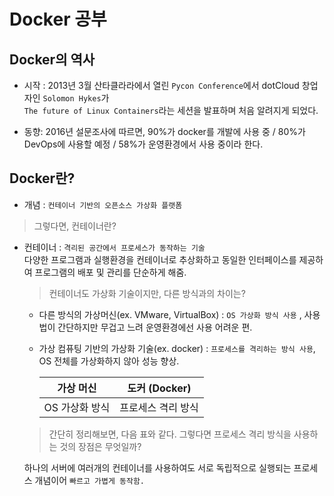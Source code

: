 # Docker 공부

## Docker의 역사

- 시작 : 2013년 3월 산타클라라에서 열린 `Pycon Conference`에서 dotCloud 창업자인 `Solomon Hykes`가   
  `The future of Linux Containers`라는 세션을 발표하며 처음 알려지게 되었다.

- 동향: 2016년 설문조사에 따르면, 90%가 docker를 개발에 사용 중 / 80%가 DevOps에 사용할 예정 / 58%가 운영환경에서 사용 중이라 한다.

## Docker란?

- 개념 : `컨테이너 기반의 오픈소스 가상화 플랫폼`  

 > 그렇다면, 컨테이너란?

- 컨테이너 : `격리된 공간에서 프로세스가 동작하는 기술`  
  다양한 프로그램과 실행환경을 컨테이너로 추상화하고 동일한 인터페이스를 제공하여 프로그램의 배포 및 관리를 단순하게 해줌.
  
  > 컨테이너도 가상화 기술이지만, 다른 방식과의 차이는?
  
  - 다른 방식의 가상머신(ex. VMware, VirtualBox) : `OS 가상화 방식 사용` , 사용법이 간단하지만 무겁고 느려 운영환경에선 사용 어려운 편.
  - 가상 컴퓨팅 기반의 가상화 기술(ex. docker) : `프로세스를 격리하는 방식 사용`, OS 전체를 가상화하지 않아 성능 향상. 
  
      가상 머신 | 도커 (Docker)
      ---|---
      OS 가상화 방식 | 프로세스 격리 방식
 
  > 간단히 정리해보면, 다음 표와 같다.
  > 그렇다면 프로세스 격리 방식을 사용하는 것의 장점은 무엇일까?
  
  하나의 서버에 여러개의 컨테이너를 사용하여도 서로 독립적으로 실행되는 프로세스 개념이어 `빠르고 가볍게 동작함.`
  
  
